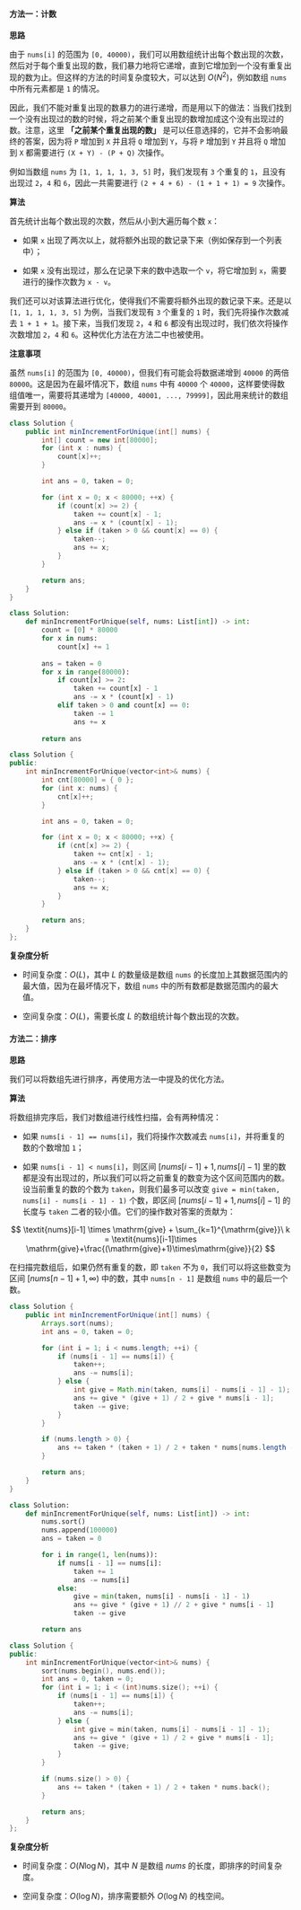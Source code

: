 #### 方法一：计数

**思路**

由于 `nums[i]` 的范围为 `[0, 40000)`，我们可以用数组统计出每个数出现的次数，然后对于每个重复出现的数，我们暴力地将它递增，直到它增加到一个没有重复出现的数为止。但这样的方法的时间复杂度较大，可以达到 $O(N^2)$，例如数组 `nums` 中所有元素都是 `1` 的情况。

因此，我们不能对重复出现的数暴力的进行递增，而是用以下的做法：当我们找到一个没有出现过的数的时候，将之前某个重复出现的数增加成这个没有出现过的数。注意，这里 **「之前某个重复出现的数」** 是可以任意选择的，它并不会影响最终的答案，因为将 `P` 增加到 `X` 并且将 `Q` 增加到 `Y`，与将 `P` 增加到 `Y` 并且将 `Q` 增加到 `X` 都需要进行 `(X + Y) - (P + Q)` 次操作。

例如当数组 `nums` 为 `[1, 1, 1, 1, 3, 5]` 时，我们发现有 `3` 个重复的 `1`，且没有出现过 `2`，`4` 和 `6`，因此一共需要进行 `(2 + 4 + 6) - (1 + 1 + 1) = 9` 次操作。

**算法**

首先统计出每个数出现的次数，然后从小到大遍历每个数 `x`：

- 如果 `x` 出现了两次以上，就将额外出现的数记录下来（例如保存到一个列表中）；

- 如果 `x` 没有出现过，那么在记录下来的数中选取一个 `v`，将它增加到 `x`，需要进行的操作次数为 `x - v`。

我们还可以对该算法进行优化，使得我们不需要将额外出现的数记录下来。还是以 `[1, 1, 1, 1, 3, 5]` 为例，当我们发现有 `3` 个重复的 `1` 时，我们先将操作次数减去 `1 + 1 + 1`。接下来，当我们发现 `2`，`4` 和 `6` 都没有出现过时，我们依次将操作次数增加 `2`，`4` 和 `6`。这种优化方法在方法二中也被使用。

**注意事项**

虽然 `nums[i]` 的范围为 `[0, 40000)`，但我们有可能会将数据递增到 `40000` 的两倍 `80000`。这是因为在最坏情况下，数组 `nums` 中有 `40000` 个 `40000`，这样要使得数组值唯一，需要将其递增为 `[40000, 40001, ..., 79999]`，因此用来统计的数组需要开到 `80000`。

```Java [sol1-Java]
class Solution {
    public int minIncrementForUnique(int[] nums) {
        int[] count = new int[80000];
        for (int x : nums) {
            count[x]++;
        }

        int ans = 0, taken = 0;

        for (int x = 0; x < 80000; ++x) {
            if (count[x] >= 2) {
                taken += count[x] - 1;
                ans -= x * (count[x] - 1);
            } else if (taken > 0 && count[x] == 0) {
                taken--;
                ans += x;
            }
        }

        return ans;
    }
}
```

```Python [sol1-Python3]
class Solution:
    def minIncrementForUnique(self, nums: List[int]) -> int:
        count = [0] * 80000
        for x in nums:
            count[x] += 1
        
        ans = taken = 0
        for x in range(80000):
            if count[x] >= 2:
                taken += count[x] - 1
                ans -= x * (count[x] - 1)
            elif taken > 0 and count[x] == 0:
                taken -= 1
                ans += x
        
        return ans
```

```C++ [sol1-C++]
class Solution {
public:
    int minIncrementForUnique(vector<int>& nums) {
        int cnt[80000] = { 0 };
        for (int x: nums) {
            cnt[x]++;
        }

        int ans = 0, taken = 0;

        for (int x = 0; x < 80000; ++x) {
            if (cnt[x] >= 2) {
                taken += cnt[x] - 1;
                ans -= x * (cnt[x] - 1);
            } else if (taken > 0 && cnt[x] == 0) {
                taken--;
                ans += x;
            }
        }

        return ans;
    }
};
```

**复杂度分析**

- 时间复杂度：$O(L)$，其中 $L$ 的数量级是数组 `nums` 的长度加上其数据范围内的最大值，因为在最坏情况下，数组 `nums` 中的所有数都是数据范围内的最大值。

- 空间复杂度：$O(L)$，需要长度 $L$ 的数组统计每个数出现的次数。

#### 方法二：排序

**思路**

我们可以将数组先进行排序，再使用方法一中提及的优化方法。

**算法**

将数组排完序后，我们对数组进行线性扫描，会有两种情况：

* 如果 `nums[i - 1] == nums[i]`，我们将操作次数减去 `nums[i]`，并将重复的数的个数增加 `1`；

* 如果 `nums[i - 1] < nums[i]`，则区间 $\big[\textit{nums}[i - 1] + 1, \textit{nums}[i] - 1\big]$ 里的数都是没有出现过的，所以我们可以将之前重复的数变为这个区间范围内的数。设当前重复的数的个数为 `taken`，则我们最多可以改变 `give = min(taken, nums[i] - nums[i - 1] - 1)` 个数，即区间 $\big[\textit{nums}[i - 1] + 1, \textit{nums}[i] - 1\big]$ 的长度与 `taken` 二者的较小值。它们的操作数对答案的贡献为：

$$
\textit{nums}[i-1] \times \mathrm{give} + \sum_{k=1}^{\mathrm{give}}\ k = \textit{nums}[i-1]\times \mathrm{give}+\frac{(\mathrm{give}+1)\times\mathrm{give}}{2}
$$

在扫描完数组后，如果仍然有重复的数，即 `taken` 不为 `0`，我们可以将这些数变为区间 $\big[\textit{nums}[n - 1] + 1, \infty \big)$ 中的数，其中 `nums[n - 1]` 是数组 `nums` 中的最后一个数。

```Java [sol2-Java]
class Solution {
    public int minIncrementForUnique(int[] nums) {
        Arrays.sort(nums);
        int ans = 0, taken = 0;

        for (int i = 1; i < nums.length; ++i) {
            if (nums[i - 1] == nums[i]) {
                taken++;
                ans -= nums[i];
            } else {
                int give = Math.min(taken, nums[i] - nums[i - 1] - 1);
                ans += give * (give + 1) / 2 + give * nums[i - 1];
                taken -= give;
            }
        }

        if (nums.length > 0) {
            ans += taken * (taken + 1) / 2 + taken * nums[nums.length - 1];
        }

        return ans;
    }
}
```

```Python [sol2-Python3]
class Solution:
    def minIncrementForUnique(self, nums: List[int]) -> int:
        nums.sort()
        nums.append(100000)
        ans = taken = 0

        for i in range(1, len(nums)):
            if nums[i - 1] == nums[i]:
                taken += 1
                ans -= nums[i]
            else:
                give = min(taken, nums[i] - nums[i - 1] - 1)
                ans += give * (give + 1) // 2 + give * nums[i - 1]
                taken -= give

        return ans
```

```C++ [sol2-C++]
class Solution {
public:
    int minIncrementForUnique(vector<int>& nums) {
        sort(nums.begin(), nums.end());
        int ans = 0, taken = 0;
        for (int i = 1; i < (int)nums.size(); ++i) {
            if (nums[i - 1] == nums[i]) {
                taken++;
                ans -= nums[i];
            } else {
                int give = min(taken, nums[i] - nums[i - 1] - 1);
                ans += give * (give + 1) / 2 + give * nums[i - 1];
                taken -= give;
            }
        }

        if (nums.size() > 0) {
            ans += taken * (taken + 1) / 2 + taken * nums.back();
        }

        return ans;
    }
};
```

**复杂度分析**

* 时间复杂度：$O(N\log N)$，其中 $N$ 是数组 $\textit{nums}$ 的长度，即排序的时间复杂度。

* 空间复杂度：$O(\log N)$，排序需要额外 $O(\log N)$ 的栈空间。